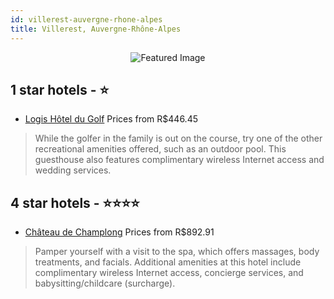 ```yaml
---
id: villerest-auvergne-rhone-alpes
title: Villerest, Auvergne-Rhône-Alpes
---
```


<center><img src="https://i.travelapi.com/hotels/4000000/3710000/3700500/3700416/edd786a3_z.jpg" alt="Featured Image" /></center>


##  1 star hotels - ⭐️

-    [Logis Hôtel du Golf](https://us.hurb.com/hotels/villerest/logis-hotel-du-golf-JNP-JP951595?cmp=18055) Prices from R$446.45
   > While the golfer in the family is out on the course, try one of the other recreational amenities offered, such as an outdoor pool. This guesthouse also features complimentary wireless Internet access and wedding services.

##  4 star hotels - ⭐️⭐️⭐️⭐️

-    [Château de Champlong](https://us.hurb.com/hotels/villerest/chateau-de-champlong-JNP-JP803536?cmp=18055) Prices from R$892.91
   > Pamper yourself with a visit to the spa, which offers massages, body treatments, and facials. Additional amenities at this hotel include complimentary wireless Internet access, concierge services, and babysitting/childcare (surcharge).

